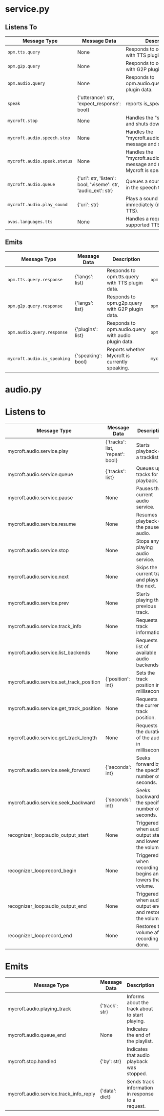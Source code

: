 # service.py

## Listens To
| Message Type           | Message Data   | Description                                       | Response Type(s) |
|------------------------|----------------|---------------------------------------------------|-------------------|
| `opm.tts.query`        | None           | Responds to opm.tts.query with TTS plugin data.  | `opm.tts.query.response` |
| `opm.g2p.query`        | None           | Responds to opm.g2p.query with G2P plugin data.  | `opm.g2p.query.response` |
| `opm.audio.query`      | None           | Responds to opm.audio.query with audio plugin data. | `opm.audio.query.response` |
| `speak`                | {'utterance': str, 'expect_response': bool} | reports is_speaking status| `mycroft.audio.is_speaking`|
| `mycroft.stop`         | None           | Handles the "stop" message and shuts down speech. | `mycroft.stop.handled` |
| `mycroft.audio.speech.stop` | None     | Handles the "mycroft.audio.speech.stop" message and stops speech. | None |
| `mycroft.audio.speak.status` | None     | Handles the "mycroft.audio.speak.status" message and reports if Mycroft is speaking. | `mycroft.audio.is_speaking` |
| `mycroft.audio.queue`  | {'uri': str, 'listen': bool, 'viseme': str, 'audio_ext': str} | Queues a sound file to play in the speech thread. | None |
| `mycroft.audio.play_sound` | {'uri': str} | Plays a sound file immediately (may play over TTS). | None |
| `ovos.languages.tts`   | None           | Handles a request for supported TTS languages.  | `ovos.languages.tts.response` |

## Emits
| Message Type           | Message Data   | Description                                       | In Response To |
|------------------------|----------------|---------------------------------------------------|----------------|
| `opm.tts.query.response` | {'langs': list} | Responds to opm.tts.query with TTS plugin data. | `opm.tts.query` |
| `opm.g2p.query.response` | {'langs': list} | Responds to opm.g2p.query with G2P plugin data. | `opm.g2p.query` |
| `opm.audio.query.response` | {'plugins': list} | Responds to opm.audio.query with audio plugin data. | `opm.audio.query` |
| `mycroft.audio.is_speaking` | {'speaking': bool} | Reports whether Mycroft is currently speaking. | `mycroft.audio.speak.status` |

# audio.py

# Listens to
| Message Type                    | Message Data                        | Description                                 | Response Type(s)                      |
|---------------------------------|------------------------------------|---------------------------------------------|----------------------------------------|
| mycroft.audio.service.play      | {'tracks': list, 'repeat': bool}   | Starts playback of a tracklist.            | None                                   |
| mycroft.audio.service.queue     | {'tracks': list}                   | Queues up tracks for playback.             | None                                   |
| mycroft.audio.service.pause     | None                               | Pauses the current audio service.         | None                                   |
| mycroft.audio.service.resume    | None                               | Resumes playback of the paused audio.      | None                                   |
| mycroft.audio.service.stop      | None                               | Stops any playing audio service.           | None                                   |
| mycroft.audio.service.next      | None                               | Skips the current track and plays the next. | None                                   |
| mycroft.audio.service.prev      | None                               | Starts playing the previous track.         | None                                   |
| mycroft.audio.service.track_info| None                               | Requests track information.                | mycroft.audio.service.track_info_reply  |
| mycroft.audio.service.list_backends | None                          | Requests a list of available audio backends.| None                                  |
| mycroft.audio.service.set_track_position | {'position': int}            | Sets the track position in milliseconds.   | None                                   |
| mycroft.audio.service.get_track_position | None                      | Requests the current track position.       | None                                   |
| mycroft.audio.service.get_track_length | None                        | Requests the duration of the audio in milliseconds. | None                             |
| mycroft.audio.service.seek_forward | {'seconds': int}                | Seeks forward by the specified number of seconds. | None                               |
| mycroft.audio.service.seek_backward | {'seconds': int}               | Seeks backward by the specified number of seconds. | None                              |
| recognizer_loop:audio_output_start | None                             | Triggered when audio output starts and lowers the volume. | None                           |
| recognizer_loop:record_begin    | None                               | Triggered when recording begins and lowers the volume. | None                           |
| recognizer_loop:audio_output_end | None                               | Triggered when audio output ends and restores the volume. | None                           |
| recognizer_loop:record_end       | None                               | Restores the volume after recording is done. | None                           |

# Emits
| Message Type                    | Message Data                        | Description                                 | In Response to          |
|---------------------------------|------------------------------------|---------------------------------------------|----------------------------------------|
| mycroft.audio.playing_track     | {'track': str}                     | Informs about the track about to start playing. | mycroft.audio.service.play          |
| mycroft.audio.queue_end         | None                               | Indicates the end of the playlist.          | mycroft.audio.service.stop          |
| mycroft.stop.handled            | {'by': str}                        | Indicates that audio playback was stopped.   | mycroft.audio.service.stop          |
| mycroft.audio.service.track_info_reply | {'data': dict}               | Sends track information in response to a request. | mycroft.audio.service.track_info  |

